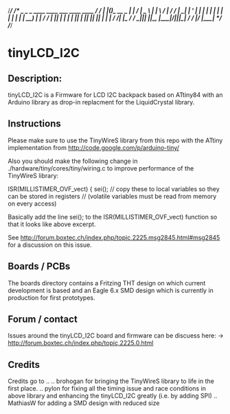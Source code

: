 /***********************************************************/
/*  _   _             _     ____ ____     ___ ____   ____  */
/* | |_(_)_ __  _   _| |   / ___|  _ \   |_ _|___ \ / ___| */
/* | __| | '_ \| | | | |  | |   | | | |   | |  __) | |     */
/* | |_| | | | | |_| | |__| |___| |_| |   | | / __/| |___  */
/*  \__|_|_| |_|\__, |_____\____|____/___|___|_____|\____| */
/*              |___/               |_____|                */
/***********************************************************/

tinyLCD_I2C
===========

Description:
------------
tinyLCD_I2C is a Firmware for LCD I2C backpack based on ATtiny84 with an Arduino library as drop-in replacment for the LiquidCrystal library.

Instructions
------------
Please make sure to use the TinyWireS library from this repo with the ATtiny implementation from
http://code.google.com/p/arduino-tiny/

Also you should make the following change in ./hardware/tiny/cores/tiny/wiring.c to improve performance of the TinyWireS library:

ISR(MILLISTIMER_OVF_vect)
{
  sei();
  // copy these to local variables so they can be stored in registers
  // (volatile variables must be read from memory on every access)

Basically add the line
  sei();
to the ISR(MILLISTIMER_OVF_vect) function so that it looks like above excerpt.

See http://forum.boxtec.ch/index.php/topic,2225.msg2845.html#msg2845 for a discussion on this issue.

Boards / PCBs
-------------
The boards directory contains a Fritzing THT design on which current development is based and an Eagle 6.x SMD design which is currently in production for first prototypes.

Forum / contact
---------------
Issues around the tinyLCD_I2C board and firmware can be discuess here:
-> http://forum.boxtec.ch/index.php/topic,2225.0.html

Credits
-------
Credits go to ..
.. brohogan for bringing the TinyWireS library to life in the first place.
.. pylon for fixing all the timing issue and race conditions in above library and enhancing the tinyLCD_I2C greatly (i.e. by adding SPI)
.. MathiasW for adding a SMD design with reduced size

